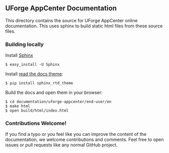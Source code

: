 ## UForge AppCenter Documentation

This directory contains the source for UForge AppCenter online documentation.  This uses sphinx to build static html files from these source files.

### Building locally

Install [Sphinx](http://sphinx-doc.org)

    $ easy_install -U Sphinx

Install [read the docs theme](https://github.com/snide/sphinx_rtd_theme):

    $ pip install sphinx_rtd_theme
    
Build the docs and open them in your browser:

    $ cd documentation/uforge-appcenter/end-user/en
    $ make html
    $ open build/html/index.html

### Contributions Welcome!

If you find a typo or you feel like you can improve the content of the documentation, we welcome contributions and comments. Feel free to open issues or pull requests like any normal GitHub project.
